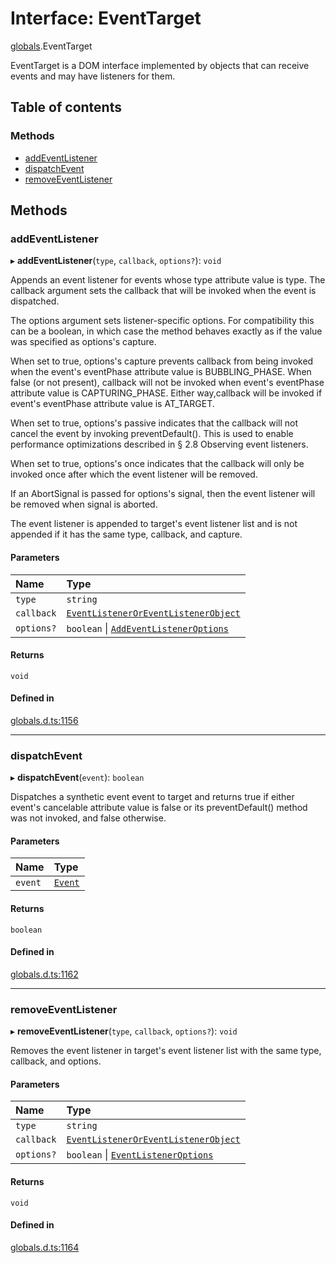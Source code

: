 # Interface: EventTarget

[globals](../modules/globals.md).EventTarget

EventTarget is a DOM interface implemented by objects that can receive events and may have listeners for them.

## Table of contents

### Methods

- [addEventListener](globals.EventTarget.md#addeventlistener)
- [dispatchEvent](globals.EventTarget.md#dispatchevent)
- [removeEventListener](globals.EventTarget.md#removeeventlistener)

## Methods

### addEventListener

▸ **addEventListener**(`type`, `callback`, `options?`): `void`

Appends an event listener for events whose type attribute value is
type. The callback argument sets the callback that will be invoked
when the event is dispatched.

The options argument sets listener-specific options. For
compatibility this can be a boolean, in which case the method behaves
exactly as if the value was specified as options's capture.

When set to true, options's capture prevents callback from being
invoked when the event's eventPhase attribute value is
BUBBLING_PHASE. When false (or not present), callback will not be
invoked when event's eventPhase attribute value is CAPTURING_PHASE.
Either way,callback will be invoked if event's eventPhase attribute
value is AT_TARGET.

When set to true, options's passive indicates that the callback will
not cancel the event by invoking preventDefault(). This is used to
enable performance optimizations described in § 2.8 Observing event
listeners.

When set to true, options's once indicates that the callback will
only be invoked once after which the event listener will be removed.

If an AbortSignal is passed for options's signal, then the event
listener will be removed when signal is aborted.

The event listener is appended to target's event listener list and is
not appended if it has the same type, callback, and capture.

#### Parameters

| Name | Type |
| :------ | :------ |
| `type` | `string` |
| `callback` | [`EventListenerOrEventListenerObject`](../modules/globals.md#eventlisteneroreventlistenerobject) |
| `options?` | `boolean` \| [`AddEventListenerOptions`](globals.AddEventListenerOptions.md) |

#### Returns

`void`

#### Defined in

[globals.d.ts:1156](https://github.com/goodcodedev/bun-types/blob/8bd1b3a/globals.d.ts#L1156)

___

### dispatchEvent

▸ **dispatchEvent**(`event`): `boolean`

Dispatches a synthetic event event to target and returns true if either event's cancelable attribute value is false or its preventDefault() method was not invoked, and false otherwise.

#### Parameters

| Name | Type |
| :------ | :------ |
| `event` | [`Event`](../modules/globals.md#event) |

#### Returns

`boolean`

#### Defined in

[globals.d.ts:1162](https://github.com/goodcodedev/bun-types/blob/8bd1b3a/globals.d.ts#L1162)

___

### removeEventListener

▸ **removeEventListener**(`type`, `callback`, `options?`): `void`

Removes the event listener in target's event listener list with the same type, callback, and options.

#### Parameters

| Name | Type |
| :------ | :------ |
| `type` | `string` |
| `callback` | [`EventListenerOrEventListenerObject`](../modules/globals.md#eventlisteneroreventlistenerobject) |
| `options?` | `boolean` \| [`EventListenerOptions`](globals.EventListenerOptions.md) |

#### Returns

`void`

#### Defined in

[globals.d.ts:1164](https://github.com/goodcodedev/bun-types/blob/8bd1b3a/globals.d.ts#L1164)

